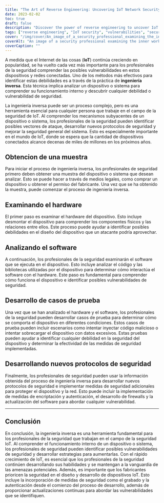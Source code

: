 ```yaml
---
title: "The Art of Reverse Engineering: Uncovering IoT Network Security Vulnerabilities"
date: 2023-02-02
toc: true
draft: false
description: "Discover the power of reverse engineering to uncover IoT network security flaws and improve overall system security."
tags: ["reverse engineering", "IoT security", "vulnerabilities", "security protocols", "device analysis", "IoT networks", "inner workings", "malicious code", "encryption measures", "authentication measures", "firewalls", "software update"]
cover: "/img/cover/An_image_of_a_security_professional_examining_the_inner_workings.png"
coverAlt: "An image of a security professional examining the inner workings of an IoT device, with various hardware components and circuit boards visible. "
coverCaption: ""
---
```


 A medida que el Internet de las cosas (**IoT**) continúa creciendo en popularidad, se ha vuelto cada vez más importante para los profesionales de la seguridad comprender las posibles vulnerabilidades en estos dispositivos y redes conectadas. Uno de los métodos más efectivos para identificar estas debilidades es a través de la práctica de **ingeniería inversa**. Esta técnica implica analizar un dispositivo o sistema para comprender su funcionamiento interno y descubrir cualquier debilidad o vulnerabilidad de seguridad.  La ingeniería inversa puede ser un proceso complejo, pero es una herramienta esencial para cualquier persona que trabaje en el campo de la seguridad de IoT. Al comprender los mecanismos subyacentes de un dispositivo o sistema, los profesionales de la seguridad pueden identificar posibles vectores de ataque, desarrollar nuevos protocolos de seguridad y mejorar la seguridad general del sistema. Esto es especialmente importante en el mundo de IoT, donde se espera que la cantidad de dispositivos conectados alcance decenas de miles de millones en los próximos años.  ## Obtencion de una muestra  Para iniciar el proceso de ingeniería inversa, los profesionales de seguridad primero deben obtener una muestra del dispositivo o sistema que desean analizar. Esto se puede hacer a través de medios legales, como comprar un dispositivo u obtener el permiso del fabricante. Una vez que se ha obtenido la muestra, puede comenzar el proceso de ingeniería inversa.  ## Examinando el hardware  El primer paso es examinar el hardware del dispositivo. Esto incluye desmontar el dispositivo para comprender los componentes físicos y las relaciones entre ellos. Este proceso puede ayudar a identificar posibles debilidades en el diseño del dispositivo que un atacante podría aprovechar.  ## Analizando el software  A continuación, los profesionales de la seguridad examinarán el software que se ejecuta en el dispositivo. Esto incluye analizar el código y las bibliotecas utilizadas por el dispositivo para determinar cómo interactúa el software con el hardware. Este paso es fundamental para comprender cómo funciona el dispositivo e identificar posibles vulnerabilidades de seguridad.  ## Desarrollo de casos de prueba  Una vez que se han analizado el hardware y el software, los profesionales de la seguridad pueden desarrollar casos de prueba para determinar cómo se comporta el dispositivo en diferentes condiciones. Estos casos de prueba pueden incluir escenarios como intentar inyectar código malicioso o intentar sobrecargar el dispositivo con datos excesivos. Estas pruebas pueden ayudar a identificar cualquier debilidad en la seguridad del dispositivo y determinar la efectividad de las medidas de seguridad implementadas.  ## Desarrollando nuevos protocolos de seguridad  Finalmente, los profesionales de seguridad pueden usar la información obtenida del proceso de ingeniería inversa para desarrollar nuevos protocolos de seguridad e implementar medidas de seguridad adicionales para proteger el dispositivo y la red. Esto puede incluir la implementación de medidas de encriptación y autenticación, el desarrollo de firewalls y la actualización del software para abordar cualquier vulnerabilidad.  _____  ## Conclusión  En conclusión, la ingeniería inversa es una herramienta fundamental para los profesionales de la seguridad que trabajan en el campo de la seguridad IoT. Al comprender el funcionamiento interno de un dispositivo o sistema, los profesionales de seguridad pueden identificar posibles vulnerabilidades de seguridad y desarrollar estrategias para aumentarlas. Con el rápido crecimiento de IoT, es esencial que los profesionales de la seguridad continúen desarrollando sus habilidades y se mantengan a la vanguardia de las amenazas potenciales. Además, es importante que los fabricantes prioricen la seguridad en el diseño y desarrollo de dispositivos IoT. Esto incluye la incorporación de medidas de seguridad como el grabado y la autenticación desde el comienzo del proceso de desarrollo, además de proporcionar actualizaciones continuas para abordar las vulnerabilidades que se identifiquen.